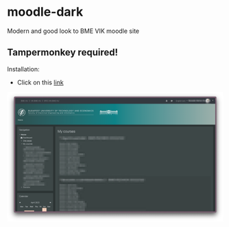 # moodle-dark
Modern and good look to BME VIK moodle site

## Tampermonkey required!
Installation:
- Click on this [link](https://github.com/afkfish/moodle-dark/releases/download/v1.2.2/moodle_dark.user.js)

![preview picture](https://github.com/afkfish/moodle-dark/blob/main/Screenshot_2023-04-15_at_18_53_48.png)
